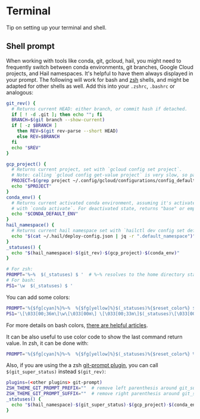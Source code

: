 # Terminal

Tip on setting up your terminal and shell.

## Shell prompt

When working with tools like conda, git, gcloud, hail, you might need to frequently
switch between conda environments, git branches, Google Cloud projects, and Hail namespaces.
It's helpful to have them always displayed in your prompt. The following will work for
bash and [zsh](https://ohmyz.sh/) shells, and might be adapted for other shells
as well. Add this into your `.zshrc`, `.bashrc` or analogous:

```sh
git_rev() {
  # Returns current HEAD: either branch, or commit hash if detached.
  if [ ! -d .git ]; then echo ""; fi
  BRANCH=$(git branch --show-current)
  if [ -z $BRANCH ]
    then REV=$(git rev-parse --short HEAD)
    else REV=$BRANCH
  fi
  echo "$REV"
}

gcp_project() {
  # Returns current project, set with `gcloud config set project`.
  # Note: calling `gcloud config get-value project` is very slow, so parsing a file.
  PROJECT=$(grep project ~/.config/gcloud/configurations/config_default | sed 's/project = //')
  echo "$PROJECT"
}
conda_env() {
  # Returns current activated conda environment, assuming it's activated
  # with `conda activate`. For deactivated state, returns "base" or empty string.
  echo "$CONDA_DEFAULT_ENV"
}
hail_namespace() {
  # Returns current hail namespace set with `hailctl dev config set default_namespace`.
  echo "$(cat ~/.hail/deploy-config.json | jq -r ".default_namespace")"
}
_statuses() {
  echo "$(hail_namespace)·$(git_rev)·$(gcp_project)·$(conda_env)"
}

# For zsh:
PROMPT='%~%  $(_statuses) $ '  # %~% resolves to the home directory starting with ~. To show the absolute path, use %/%
# For bash:
PS1='\w  $(_statuses) $ '
```

You can add some colors:

```sh
PROMPT='%{$fg[cyan]%}%~%  %{$fg[yellow]%}$(_statuses)%{$reset_color%} $ '
PS1='\[\033[00;36m\]\w\[\033[00m\] \[\033[00;33m\]$(_statuses)\[\033[00m\] $ '
```

For more details on bash colors, [there are helpful articles](https://www.howtogeek.com/307701/how-to-customize-and-colorize-your-bash-prompt/).

It can be also useful to use color code to show the last command return value. In zsh, it can be done with:

```sh
PROMPT='%{$fg[cyan]%}%~%  %{$fg[yellow]%}$(_statuses)%{$reset_color%} %(?.%{$fg[green]%}.%{$fg[red]%})%B$%b '
```

Also, if you are using the a zsh [git-prompt plugin](https://github.com/ohmyzsh/ohmyzsh/tree/master/plugins/git-prompt),
you can call `$(git_super_status)` instead `$(git_rev)`:

```sh
plugins=(<other plugins> git-prompt)
ZSH_THEME_GIT_PROMPT_PREFIX=""  # remove left parenthesis around git_super_status
ZSH_THEME_GIT_PROMPT_SUFFIX=""  # remove right parenthesis around git_super_status
_statuses() {
  echo "$(hail_namespace)·$(git_super_status)·$(gcp_project)·$(conda_env)"
}
```
